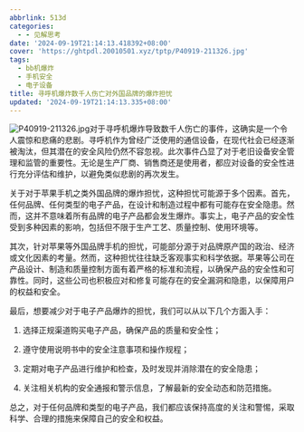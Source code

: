```yaml
---
abbrlink: 513d
categories:
  - - 见解思考
date: '2024-09-19T21:14:13.418392+08:00'
cover: 'https://ghtpdl.20010501.xyz/tptp/P40919-211326.jpg'
tags:
  - bb机爆炸
  - 手机安全
  - 电子设备
title: 寻呼机爆炸数千人伤亡对外国品牌的爆炸担忧
updated: '2024-09-19T21:14:13.335+08:00'
---
```

![P40919-211326.jpg](https://ghtpdl.20010501.xyz/tptp/P40919-211326.jpg)对于寻呼机爆炸导致数千人伤亡的事件，这确实是一个令人震惊和悲痛的悲剧。寻呼机作为曾经广泛使用的通信设备，在现代社会已经逐渐被淘汰，但其潜在的安全风险仍然不容忽视。此次事件凸显了对于老旧设备安全管理和监管的重要性。无论是生产厂商、销售商还是使用者，都应对设备的安全性进行充分评估和维护，以避免类似悲剧的再次发生。

关于对于苹果手机之类外国品牌的爆炸担忧，这种担忧可能源于多个因素。首先，任何品牌、任何类型的电子产品，在设计和制造过程中都有可能存在安全隐患。然而，这并不意味着所有品牌的电子产品都会发生爆炸。事实上，电子产品的安全性受到多种因素的影响，包括但不限于生产工艺、质量控制、使用环境等。



其次，针对苹果等外国品牌手机的担忧，可能部分源于对品牌原产国的政治、经济或文化因素的考量。然而，这种担忧往往缺乏客观事实和科学依据。苹果等公司在产品设计、制造和质量控制方面有着严格的标准和流程，以确保产品的安全性和可靠性。同时，这些公司也积极应对和修复可能存在的安全漏洞和隐患，以保障用户的权益和安全。



最后，想要减少对于电子产品爆炸的担忧，我们可以从以下几个方面入手：



1. 选择正规渠道购买电子产品，确保产品的质量和安全性；

2. 遵守使用说明书中的安全注意事项和操作规程；

3. 定期对电子产品进行维护和检查，及时发现并消除潜在的安全隐患；

4. 关注相关机构的安全通报和警示信息，了解最新的安全动态和防范措施。



总之，对于任何品牌和类型的电子产品，我们都应该保持高度的关注和警惕，采取科学、合理的措施来保障自己的安全和权益。
